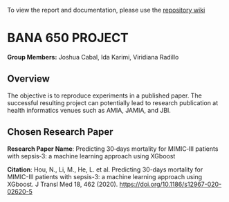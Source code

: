 To view the report and documentation, please use the [repository wiki](https://github.com/Musiik-fn/650-DRAGON-SLAYERS/wiki)

# BANA 650 PROJECT

**Group Members:** Joshua Cabal, Ida Karimi, Viridiana Radillo

## Overview
 The objective is to reproduce experiments in a published paper. The successful resulting project can potentially lead to research publication at health informatics venues such as AMIA, JAMIA, and JBI.

## Chosen Research Paper
**Research Paper Name**: Predicting 30‑days mortality for MIMIC‑III patients with sepsis‑3: a machine learning
approach using XGboost

**Citation**: Hou, N., Li, M., He, L. et al. Predicting 30-days mortality for MIMIC-III patients with sepsis-3: a machine learning approach using XGboost. J Transl Med 18, 462 (2020). https://doi.org/10.1186/s12967-020-02620-5
